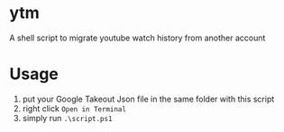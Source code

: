 # ytm
A shell script to migrate youtube watch history from another account

# Usage
1. put your Google Takeout Json file in the same folder with this script
2. right click `Open in Terminal`
3. simply run `.\script.ps1`
